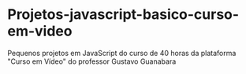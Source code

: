 # Projetos-javascript-basico-curso-em-video
 Pequenos projetos em JavaScript do curso de 40 horas da plataforma "Curso em Vídeo" do professor Gustavo Guanabara
